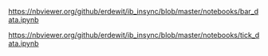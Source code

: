 https://nbviewer.org/github/erdewit/ib_insync/blob/master/notebooks/bar_data.ipynb 


https://nbviewer.org/github/erdewit/ib_insync/blob/master/notebooks/tick_data.ipynb

